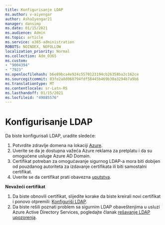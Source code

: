 ```yaml
---
title: Konfigurisanje LDAP
ms.author: v-aiyengar
author: AshaIyengar21
manager: dansimp
ms.date: 01/15/2021
ms.audience: Admin
ms.topic: article
ms.service: o365-administration
ROBOTS: NOINDEX, NOFOLLOW
localization_priority: Normal
ms.collection: Adm_O365
ms.custom:
- "9004394"
- "7923"
ms.openlocfilehash: b6e89bca4e924c5570123194cb26358ba2c162ce
ms.sourcegitcommit: 83fe2a8d060794fdf58445b469b30a3294b7a9b6
ms.translationtype: MT
ms.contentlocale: sr-Latn-RS
ms.lasthandoff: 01/15/2021
ms.locfileid: "49885576"
---
```

# <a name="configure-ldap"></a>Konfigurisanje LDAP

Da biste konfigurisali LDAP, uradite sledeće:

1. Potvrdite zdravlje domena na lokaciji [Azure](https://aka.ms/aadds-health).
1. Uverite se da je dostupna važeća Azure reklama za pretplatu i da su omogućene usluge Azure AD Domain.
1. Certifikat potreban za omogućavanje sigurnog LDAP-a mora biti dobijen od pouzdanog autoriteta za izdavanje certifikata ili biti samostalni certifikat.
1. Uverite se da certifikat prati obavezna [uputstva](https://docs.microsoft.com/azure/active-directory-domain-services/active-directory-ds-admin-guide-configure-secure-ldap#requirements-for-the-secure-ldap-certificate).

**Nevažeći certifikat**
1. Da biste obnovili certifikat, slijedite korake da biste kreirali novi certifikat i ponovo otpremili: [Konfiguriši LDAP](https://docs.microsoft.com/azure/active-directory-domain-services/tutorial-configure-ldaps?WT.mc_id=Portal-Microsoft_Azure_Support).
1. Da biste rešili poznati problem sa sigurnim LDAP obaveštenjima u usluzi Azure Active Directory Services, pogledajte članak [rešavanje LDAP upozorenja](https://docs.microsoft.com/azure/active-directory-domain-services/alert-ldaps?WT.mc_id=Portal-Microsoft_Azure_Support).
